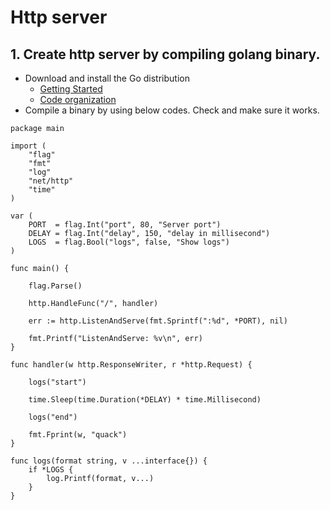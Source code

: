 # Http server
## 1. Create http server by compiling golang binary.
- Download and install the Go distribution
  - [Getting Started](https://golang.org/doc/install)
  - [Code organization](https://golang.org/doc/code.html#Organization)
- Compile a binary by using below codes. Check and make sure it works.
```
package main

import (
	"flag"
	"fmt"
	"log"
	"net/http"
	"time"
)

var (
	PORT  = flag.Int("port", 80, "Server port")
	DELAY = flag.Int("delay", 150, "delay in millisecond")
	LOGS  = flag.Bool("logs", false, "Show logs")
)

func main() {

	flag.Parse()

	http.HandleFunc("/", handler)

	err := http.ListenAndServe(fmt.Sprintf(":%d", *PORT), nil)

	fmt.Printf("ListenAndServe: %v\n", err)
}

func handler(w http.ResponseWriter, r *http.Request) {

	logs("start")

	time.Sleep(time.Duration(*DELAY) * time.Millisecond)

	logs("end")

	fmt.Fprint(w, "quack")
}

func logs(format string, v ...interface{}) {
	if *LOGS {
		log.Printf(format, v...)
	}
}
```
